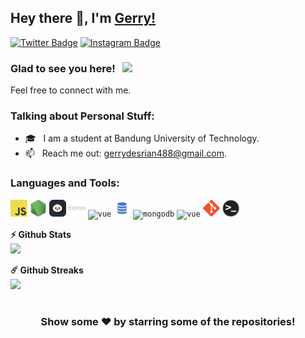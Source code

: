## Hey there 👋, I'm [Gerry!](https://github.com/iss4gerry)  
 
[![Twitter Badge](https://img.shields.io/badge/-Twitter-00acee?style=flat-square&logo=Twitter&logoColor=white)](https://twitter.com/iss4mayu/)
[![Instagram Badge](https://img.shields.io/badge/-Instagram-e4405f?style=flat-square&logo=Instagram&logoColor=white)](https://instagram.com/iss4gerry/)
   
### Glad to see you here! &nbsp; ![](https://visitor-badge.glitch.me/badge?page_id=iampavangandhi.iampavangandhi&style=flat-square&color=0088cc) 
  
Feel free to connect with me. 
  
### Talking about Personal Stuff:

- 🎓 &nbsp; I am a student at Bandung University of Technology. 
- 📫 &nbsp; Reach me out: gerrydesrian488@gmail.com.

### Languages and Tools:

<code><img height="27" src="https://raw.githubusercontent.com/github/explore/80688e429a7d4ef2fca1e82350fe8e3517d3494d/topics/javascript/javascript.png" alt="javascript"></code>
<code><img height="27" src="https://raw.githubusercontent.com/github/explore/80688e429a7d4ef2fca1e82350fe8e3517d3494d/topics/nodejs/nodejs.png" alt="nodejs"></code>
<code><img height="27" src="https://github.com/tandpfun/skill-icons/blob/main/icons/Bun-Dark.svg" alt="bunjs"></code>
<code><img height="27" src="https://raw.githubusercontent.com/github/explore/80688e429a7d4ef2fca1e82350fe8e3517d3494d/topics/express/express.png" alt="express"></code>
<code><img height="27" src="https://skillicons.dev/icons?i=vue" alt="vue"></code>
<code><img height="27" src="https://raw.githubusercontent.com/github/explore/80688e429a7d4ef2fca1e82350fe8e3517d3494d/topics/sql/sql.png" alt="sql"></code>
<code><img height="27" src="https://encrypted-tbn0.gstatic.com/images?q=tbn%3AANd9GcSTTzPAw-55ssm1Im594xYZ9eRQu2JylrkYLg&usqp=CAU" alt="mongodb"></code>
<code><img height="27" src="https://skillicons.dev/icons?i=vue" alt="vue"></code>
<code><img height="27" src="https://raw.githubusercontent.com/devicons/devicon/master/icons/git/git-original.svg" alt="git"></code>
<code><img height="27" src="https://raw.githubusercontent.com/github/explore/80688e429a7d4ef2fca1e82350fe8e3517d3494d/topics/terminal/terminal.png" alt="terminal"></code>

  <b>⚡ Github Stats</b>
  <br />
  <img height="180em" src="https://github-readme-stats.vercel.app/api/top-langs/?username=iss4gerry&exclude_repo=KNN-Image-Classification&show_icons=true&hide_border=true&layout=compact&langs_count=8"/>

  <b>☄️ Github Streaks</b>
  <br />
  <img height="180em" src="https://github-readme-streak-stats.herokuapp.com/?user=iss4gerry&hide_border=true" />
  
#

<div align="center">

### Show some ❤️ by starring some of the repositories!

</div>

